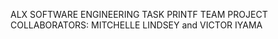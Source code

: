 ALX SOFTWARE ENGINEERING TASK PRINTF
TEAM PROJECT
COLLABORATORS: MITCHELLE LINDSEY and VICTOR IYAMA
